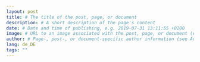 ```yaml
---
layout: post
title: # The title of the post, page, or document
description: # A short description of the page's content
date: # Date and time of publishing, e.g. 2019-07-31 13:11:55 +0200
image: # URL to an image associated with the post, page, or document (e.g., /assets/page-pic.jpg)
author: # Page-, post-, or document-specific author information (see Advanced usage)
lang: de_DE
tags: ""
---
```

